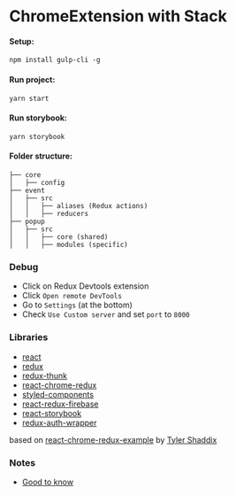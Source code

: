 # ChromeExtension with Stack

#### Setup:

```
npm install gulp-cli -g
```

#### Run project:
```
yarn start
```

#### Run storybook:
```
yarn storybook
```

#### Folder structure: 

```
├── core
│   ├── config
├── event
│   ├── src
│   │   ├── aliases (Redux actions)
│   │   ├── reducers
├── popup
│   ├── src
│   │   ├── core (shared)
│   │   ├── modules (specific)
```

### Debug

- Click on Redux Devtools extension
- Click `Open remote DevTools`
- Go to `Settings` (at the bottom)
- Check `Use Custom server` and set `port` to `8000`


### Libraries 
* [react](https://reactjs.org/)
* [redux](https://redux.js.org/)
* [redux-thunk](https://github.com/gaearon/redux-thunk)
* [react-chrome-redux](https://github.com/tshaddix/react-chrome-redux)
* [styled-components](https://github.com/styled-components/styled-components)
* [react-redux-firebase](https://github.com/prescottprue/react-redux-firebase)
* [react-storybook](https://github.com/storybooks/storybook/tree/master/app/react)
* [redux-auth-wrapper](https://mjrussell.github.io/redux-auth-wrapper)


based on [react-chrome-redux-example](https://github.com/tshaddix/react-chrome-redux-examples) by [Tyler Shaddix](https://github.com/tshaddix) 

### Notes
* [Good to know](docs/tech-thought.md)
